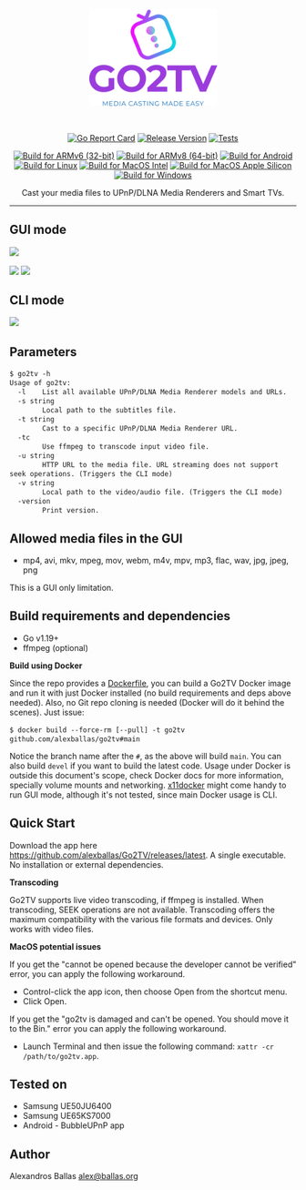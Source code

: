 <br/>
<p align="center">
<img src="assets/go2tv-logo-color.svg" width="225" alt="Go2TV logo">
</a>
</p>
<br/>
<div align="center">
<p>

[![Go Report Card](https://goreportcard.com/badge/github.com/alexballas/Go2TV)](https://goreportcard.com/report/github.com/alexballas/Go2TV)
[![Release Version](https://img.shields.io/github/v/release/alexballas/Go2TV?label=Release)](https://github.com/alexballas/Go2TV/releases/latest)
[![Tests](https://github.com/alexballas/go2tv/actions/workflows/go.yml/badge.svg?branch=devel)](https://github.com/alexballas/go2tv/actions/workflows/go.yml)

[![Build for ARMv6 (32-bit)](https://github.com/alexballas/go2tv/actions/workflows/build-arm.yml/badge.svg?branch=devel)](https://github.com/alexballas/go2tv/actions/workflows/build-arm.yml)
[![Build for ARMv8 (64-bit)](https://github.com/alexballas/go2tv/actions/workflows/build-arm64.yml/badge.svg?branch=devel)](https://github.com/alexballas/go2tv/actions/workflows/build-arm64.yml)
[![Build for Android](https://github.com/alexballas/go2tv/actions/workflows/build-android.yml/badge.svg?branch=devel)](https://github.com/alexballas/go2tv/actions/workflows/build-android.yml)
[![Build for Linux](https://github.com/alexballas/go2tv/actions/workflows/build-linux.yml/badge.svg?branch=devel)](https://github.com/alexballas/go2tv/actions/workflows/build-linux.yml)
[![Build for MacOS Intel](https://github.com/alexballas/go2tv/actions/workflows/build-mac-intel.yml/badge.svg?branch=devel)](https://github.com/alexballas/go2tv/actions/workflows/build-mac-intel.yml)
[![Build for MacOS Apple Silicon](https://github.com/alexballas/go2tv/actions/workflows/build-mac.yml/badge.svg?branch=devel?branch=main)](https://github.com/alexballas/go2tv/actions/workflows/build-mac.yml)
[![Build for Windows](https://github.com/alexballas/go2tv/actions/workflows/build-windows.yml/badge.svg?branch=devel)](https://github.com/alexballas/go2tv/actions/workflows/build-windows.yml)
</p>
Cast your media files to UPnP/DLNA Media Renderers and Smart TVs.
</div>

---
GUI mode
-----
![](https://i.imgur.com/Ga3hLJM.gif)

![](https://i.imgur.com/Pw44BYD.png)
![](https://i.imgur.com/JeUxGGd.png)

CLI mode
-----
![](https://i.imgur.com/BsMevHi.gif)

Parameters
-----
``` console
$ go2tv -h
Usage of go2tv:
  -l    List all available UPnP/DLNA Media Renderer models and URLs.
  -s string
        Local path to the subtitles file.
  -t string
        Cast to a specific UPnP/DLNA Media Renderer URL.
  -tc
        Use ffmpeg to transcode input video file.
  -u string
        HTTP URL to the media file. URL streaming does not support seek operations. (Triggers the CLI mode)
  -v string
        Local path to the video/audio file. (Triggers the CLI mode)
  -version
        Print version.
```

Allowed media files in the GUI
-----
- mp4, avi, mkv, mpeg, mov, webm, m4v, mpv, mp3, flac, wav, jpg, jpeg, png

This is a GUI only limitation.

Build requirements and dependencies
-----
- Go v1.19+
- ffmpeg (optional)

**Build using Docker**

Since the repo provides a [Dockerfile](./Dockerfile), you can build a Go2TV Docker image and run it with just Docker installed (no build requirements and deps above needed). Also, no Git repo cloning is needed (Docker will do it behind the scenes). Just issue:
``` console
$ docker build --force-rm [--pull] -t go2tv github.com/alexballas/go2tv#main
```
Notice the branch name after the `#`, as the above will build `main`. You can also build `devel` if you want to build the latest code. Usage under Docker is outside this document's scope, check Docker docs for more information, specially volume mounts and networking. [x11docker](https://github.com/mviereck/x11docker) might come handy to run GUI mode, although it's not tested, since main Docker usage is CLI.

Quick Start
-----
Download the app here https://github.com/alexballas/Go2TV/releases/latest. A single executable. No installation or external dependencies.

**Transcoding**

Go2TV supports live video transcoding, if ffmpeg is installed. When transcoding, SEEK operations are not available. Transcoding offers the maximum compatibility with the various file formats and devices. Only works with video files.

**MacOS potential issues**

If you get the "cannot be opened because the developer cannot be verified" error, you can apply the following workaround.
- Control-click the app icon, then choose Open from the shortcut menu.
- Click Open.

If you get the "go2tv is damaged and can't be opened. You should move it to the Bin." error you can apply the following workaround.
- Launch Terminal and then issue the following command: `xattr -cr /path/to/go2tv.app`.

Tested on
-----
- Samsung UE50JU6400
- Samsung UE65KS7000
- Android - BubbleUPnP app

Author
------

Alexandros Ballas <alex@ballas.org>
